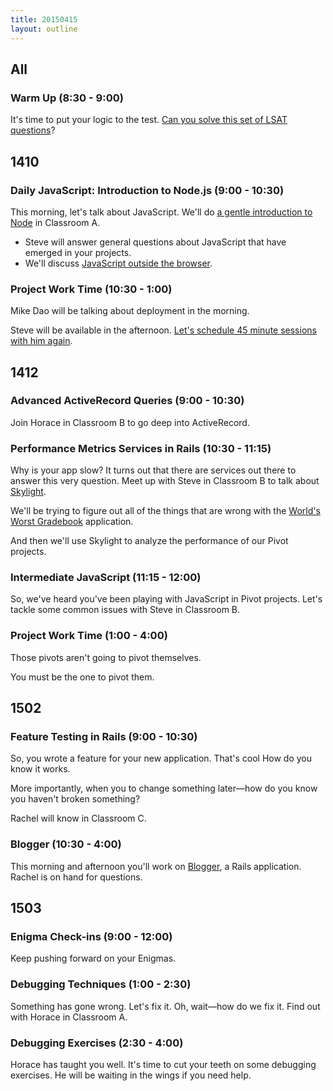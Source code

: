 ```yaml
---
title: 20150415
layout: outline
---
```


## All

### Warm Up (8:30 - 9:00)

It's time to put your logic to the test. [Can you solve this set of LSAT questions][lsat]?

[lsat]: https://dl.dropboxusercontent.com/u/505445/lsat_blog_-_preptest_50.pdf

## 1410

### Daily JavaScript: Introduction to Node.js (9:00 - 10:30)

This morning, let's talk about JavaScript. We'll do [a gentle introduction to Node][node] in Classroom A.

* Steve will answer general questions about JavaScript that have emerged in your projects.
* We'll discuss [JavaScript outside the browser][node].

[node]: http://tutorials.jumpstartlab.com/topics/javascript/outside_the_browser.html

### Project Work Time (10:30 - 1:00)

Mike Dao will be talking about deployment in the morning.

Steve will be available in the afternoon. [Let's schedule 45 minute sessions with him again][pair].

[pair]: https://etherpad.mozilla.org/L5p8nXaU39

## 1412

### Advanced ActiveRecord Queries (9:00 - 10:30)

Join Horace in Classroom B to go deep into ActiveRecord.

### Performance Metrics Services in Rails (10:30 - 11:15)

Why is your app slow? It turns out that there are services out there to answer this very question. Meet up with Steve in Classroom B to talk about [Skylight](http://skylight.io).

We'll be trying to figure out all of the things that are wrong with the [World's Worst Gradebook](https://polar-inlet-5855.herokuapp.com/) application.

And then we'll use Skylight to analyze the performance of our Pivot projects.

### Intermediate JavaScript (11:15 - 12:00)

So, we've heard you've been playing with JavaScript in Pivot projects. Let's tackle some common issues with Steve in Classroom B.

### Project Work Time (1:00 - 4:00)

Those pivots aren't going to pivot themselves.

You must be the one to pivot them.

## 1502

### Feature Testing in Rails (9:00 - 10:30)

So, you wrote a feature for your new application. That's cool How do you know it works.

More importantly, when you to change something later—how do you know you haven't broken something?

Rachel will know in Classroom C.

### Blogger (10:30 - 4:00)

This morning and afternoon you'll work on [Blogger][], a Rails application. Rachel is on hand for questions.

[Blogger]: http://tutorials.jumpstartlab.com/projects/blogger.html

## 1503

### Enigma Check-ins (9:00 - 12:00)

Keep pushing forward on your Enigmas.

### Debugging Techniques (1:00 - 2:30)

Something has gone wrong. Let's fix it. Oh, wait—how do we fix it. Find out with Horace in Classroom A.

### Debugging Exercises (2:30 - 4:00)

Horace has taught you well. It's time to cut your teeth on some debugging exercises. He will be waiting in the wings if you need help.